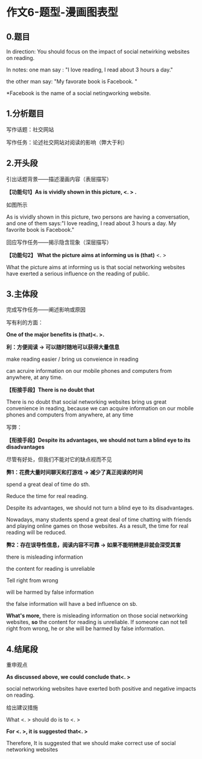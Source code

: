 # 作文6-题型-漫画图表型

## **0.题目**

In direction: You should focus on the impact of social netwirking websites on reading.

In notes: one man say : "I love reading, I read about 3 hours a day."

the other man say: "My favorate book is Facebook. "

*Facebook is the name of a social netingworking website.



## 1.分析题目

写作话题：社交网站

写作任务：论述社交网站对阅读的影响（弊大于利）



## 2.开头段

引出话题背景——描述漫画内容（表层描写）

**【功能句1】As is vividly shown in this picture, <.     > .**

如图所示



As is vividly shown in this picture, two persons are having a conversation, and one of them says:"I love reading, I read about 3 hours a day. My favorite book is Facebook."



回应写作任务——揭示隐含现象（深层描写）

**【功能句2】 What the picture aims at informing us is (that)** <.  >

 What the picture aims at informing us is  that social networking websites have exerted a serious influence on the reading of public.



## 3.主体段

完成写作任务——阐述影响或原因

写有利的方面：

**One of the major benefits is (that)<.   >.**



**利：方便阅读 -> 可以随时随地可以获得大量信息**

make reading easier / bring us conveience in reading

can acruire information on our mobile phones and computers from anywhere, at any time.



**【衔接手段】There is no doubt that** 

There is no doubt that social networking websites bring us great convenience in reading, because we can acquire information on our mobile phones and computers from anywhere, at any time



写弊：

**【衔接手段】Despite its advantages, we should not turn a blind eye to its disadvantages**

尽管有好处，但我们不能对它的缺点视而不见



**弊1：花费大量时间聊天和打游戏 -> 减少了真正阅读的时间**

spend a great deal of time do sth.

Reduce the time for real reading.



Despite its advantages, we should not turn a blind eye to its disadvantages.

Nowadays, many students spend a great deal of time chatting with friends and playing online games on those websites. As a result, the time for real reading will be reduced.



**弊2：存在误导性信息，阅读内容不可靠 -> 如果不能明辨是非就会深受其害**

there is misleading information

the content for reading is unreliable

Tell right from wrong

will be harmed by false information

the false information will have a bed influence on sb.



**What's more,** there is misleading information on those social networking websites, **so** the content for reading is unreliable. If someone can not tell right from wrong, he or she will be harmed by false information.



## 4.结尾段

重申观点

**As discussed above, we could conclude that<.  >**

social networking websites have exerted both positive and negative impacts on reading.



给出建议措施

What <. > should do is to <.  >

**For <.  >, it is suggested that<.   >**

Therefore, It is suggested that we should make correct use of social networking websites

​                                                                                                                                                                                                                                                                                                                                                                                                                                                                                                                                                                                                                                                                                                                                                                                                                                                                                                                                                                                                                                                                                                                                                                                                                                                                                                                                                                                                                                                                                                                                                                                                                                                                                                                                                                                                                                                                                                                                                                                                                                                                                                                                                                                                                                                                                                                                                                                                                                                                                                                                                                                                                                                                                                                                                                                                                                                                                                                                                                                                                                                                                                                                                                                                                                                                                                                                                                                                                                                                                                                                                                                                                                                                                                                                                                                                                                                                                                                                                                                                                                                                                                                                                                                                                                                                                                                                                                                                                                                                                                                                                                                                                                                                                                                                                                                                                                                                                                                                                                                                                                                                                                                                                                                                                                                                                                                                                                                                                                                                                                                                                                                                                                                                                                                                                                                                                                                                                                                                                                                                                                                                                                                                                                                                                                                                                                                                                                                                                                                                                                                                                                                                                                                                                                                                                                                                                                                                                                                                                                                                                                                                                                                                                                                                                                                                                                                                                                                                                                                                                                                                                                                                                                                                                                                                                                                                                                                                                                                                                                                                                                                                                                                                                                                                                                                                                                                                                                                                                                                                                                                                                                                                                                                                                                                                                                                                                                                                                                                                                                                                                                                                                                                                                                                                                                                                                                                                                                                                                                                                                                                                                                                                                                                                                                                                                                                                                                                                                                                                                                                                                                                                                                                                                                                                                                                                                                                                                                                                                                                                                                                                                                                                                                                                                                                                                                                                                                                                                                                                                                                                                                                                                                                                                                                                                                                                                                                                                                                                                                                                                                                                                                                                                                                                                                                                                                                                                                                                                                                                                                                                                                                                                                                                                                                                                                                                                                                                                                                                                                                                                                                                                                                                                                                                                                                                                                                                                                                                                                                                                                                                                                                                                                                                                                                                                                                                                                                                                                                                                                                                                                                                                                                                                                                                                                                                                                                                                                                                                                                                                                                                                                                                                                                                                                                                                                                                                                                                                                                                                                                                                                                                                                                                                                                                                                                                                                                                                                                                                                                                                                                                                                                                                                                                                                                                                                                                                                                                                                                                                                                                                                                                                                                                                                                                                                                                                                                                                                                                                                                                                                                                                                                                                                                                                                                                                                                                                                                                                                                                                                                                                                                                                                                                                                                                                                                                                                                                                                                                                                                                                                                                                                                                                                                                                                                                                                                                                                                                                                                                                                                                                                                                                                                                                                                                                                                                                                                                                                                                                                                                                                                                                                                                                                                                                                                                                                                                                                                                                                                                                                                                                                                                                                                                                                                                                                                                                                                                                                                                                                                                                                                                                                                                                                                                                                                                                                                                                                                                                                                                                                                                                                                                                                                                                                                                                                                                                                                                                                                                                                                                                                                                                                                                                                                                                                                                                                                                                                                                                                                                                                                                                                                                                                                                                                                                                                                                                                                                                                                                                                                                                                                                                                                                                                                                                                                                                                                                                                                                                                                                                                                                                                                                                                                                                                                                                                                                                                                                                                                                                                                                                                                                                                                                                                                                                                                                                                                                                                                                                                                                                                                                                                                                                                                                                                                                                                                                                                                                                                                                                                                                                                                                                                                                                                                                                                                                                                                                                                                                                                                                                                                                                                                                                                                                                                                                                                                                                                                                                                                                                                                                                                                                                                                                                                                                                                                                                                                                                                                                                                                                                                                                                                                                                                                                                                                                                                                                                                                                                                                                                                                                                                                                                                                                                                                                                                                                                                                                                                                                                                                                                                                                                                                                                                                                                                                                                                                                                                                                                                                                                                                                                                                                                                                                                                                                                                                                                                                                                                                                                                                                                                                                                                                                                                                                                                                                                                                                                                                                                                                                       